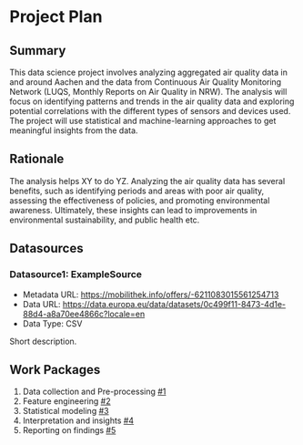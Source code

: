 # Project Plan

## Summary

<!-- Describe your data science project in max. 5 sentences. -->
This data science project involves analyzing aggregated air quality data in and around Aachen and the data from Continuous Air Quality Monitoring Network (LUQS, Monthly Reports on Air Quality in NRW). The analysis will focus on identifying patterns and trends in the air quality data and exploring potential correlations with the different types of sensors and devices used. The project will use statistical and machine-learning approaches to get meaningful insights from the data.

## Rationale

<!-- Outline the impact of the analysis, e.g. which pains it solves. -->
The analysis helps XY to do YZ.
Analyzing the air quality data has several benefits, such as identifying periods and areas with poor air quality, assessing the effectiveness of policies, and promoting environmental awareness. Ultimately, these insights can lead to improvements in environmental sustainability, and public health etc.

## Datasources

<!-- Describe each datasources you plan to use in a section. Use the prefic "DatasourceX" where X is the id of the datasource. -->

### Datasource1: ExampleSource
* Metadata URL: https://mobilithek.info/offers/-6211083015561254713
* Data URL: https://data.europa.eu/data/datasets/0c499f11-8473-4d1e-88d4-a8a70ee4866c?locale=en
* Data Type: CSV

Short description.

## Work Packages

<!-- List of work packages ordered sequentially, each pointing to an issue with more details. -->

1. Data collection and Pre-processing [#1][i1]
2. Feature engineering [#2][i2]
3. Statistical modeling [#3][i3]
4. Interpretation and insights [#4][i4]
5. Reporting on findings [#5][i5]

[i1]: https://github.com/mdhasanai/2023-amse-template/issues/1
[i2]: https://github.com/mdhasanai/2023-amse-template/issues/2
[i3]: https://github.com/mdhasanai/2023-amse-template/issues/3
[i4]: https://github.com/mdhasanai/2023-amse-template/issues/4
[i5]: https://github.com/mdhasanai/2023-amse-template/issues/5